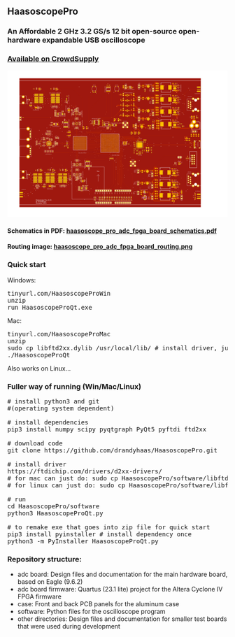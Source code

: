 ## HaasoscopePro

### An Affordable 2 GHz 3.2 GS/s 12 bit open-source open-hardware expandable USB oscilloscope

### [Available on CrowdSupply](https://www.crowdsupply.com/andy-haas/haasoscope-pro)

![haasoscope_pro_adc_fpga_board.png](adc%20board%2Fhaasoscope_pro_adc_fpga_board.png)

#### Schematics in PDF: [haasoscope_pro_adc_fpga_board_schematics.pdf](adc%20board%2Fhaasoscope_pro_adc_fpga_board_schematics.pdf)

#### Routing image: [haasoscope_pro_adc_fpga_board_routing.png](adc%20board%2Fhaasoscope_pro_adc_fpga_board_routing.png)

### Quick start

Windows:
<pre>
tinyurl.com/HaasoscopeProWin
unzip
run HaasoscopeProQt.exe
</pre>

Mac:
<pre>
tinyurl.com/HaasoscopeProMac
unzip
sudo cp libftd2xx.dylib /usr/local/lib/ # install driver, just need to do once
./HaasoscopeProQt
</pre>

Also works on Linux...

### Fuller way of running (Win/Mac/Linux)
<pre>
# install python3 and git
#(operating system dependent)

# install dependencies
pip3 install numpy scipy pyqtgraph PyQt5 pyftdi ftd2xx

# download code
git clone https://github.com/drandyhaas/HaasoscopePro.git

# install driver
https://ftdichip.com/drivers/d2xx-drivers/
# for mac can just do: sudo cp HaasoscopePro/software/libftd2xx.dylib /usr/local/lib/
# for linux can just do: sudo cp HaasoscopePro/software/libftd2xx.so /usr/lib/

# run
cd HaasoscopePro/software
python3 HaasoscopeProQt.py

# to remake exe that goes into zip file for quick start
pip3 install pyinstaller # install dependency once
python3 -m PyInstaller HaasoscopeProQt.py
</pre>

### Repository structure:
- adc board: Design files and documentation for the main hardware board, based on Eagle (9.6.2)
- adc board firmware: Quartus (23.1 lite) project for the Altera Cyclone IV FPGA firmware
- case: Front and back PCB panels for the aluminum case
- software: Python files for the oscilloscope program
- other directories: Design files and documentation for smaller test boards that were used during development 

